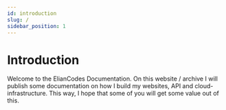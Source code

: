 ```yaml
---
id: introduction
slug: /
sidebar_position: 1
---
```


# Introduction

Welcome to the ElianCodes Documentation. On this website / archive I will publish some documentation on how I build my websites, API and cloud-infrastructure. This way, I hope that some of you will get some value out of this.
